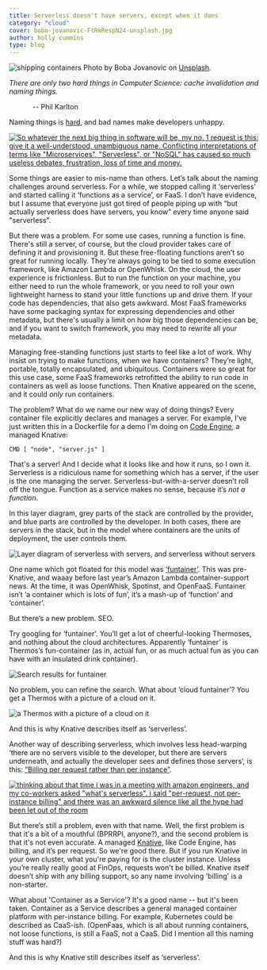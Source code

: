 ```yaml
---
title: Serverless doesn't have servers, except when it does
category: "cloud"
cover: boba-jovanovic-FtRkRespN24-unsplash.jpg
author: holly cummins
type: blog
---
```


![shipping containers](boba-jovanovic-FtRkRespN24-unsplash.jpg)
Photo by Boba Jovanovic on [Unsplash](https://unsplash.com/photos/FtRkRespN24).

_There are only two hard things in Computer Science: cache invalidation and naming things._

&nbsp;&nbsp;&nbsp;&nbsp;&nbsp;&nbsp;&nbsp;&nbsp;&nbsp;&nbsp;&nbsp;&nbsp;-- Phil Karlton

Naming things is [hard](https://martinfowler.com/bliki/TwoHardThings.html), and bad names make developers unhappy.

[![So whatever the next big thing in software will be, my no. 1 request is this: give it a well-understood, unambiguous name. Conflicting interpretations of terms like "Microservices", "Serverless", or "NoSQL" has caused so much useless debates, frustration, loss of time and money.](gunnartweet.png)](https://twitter.com/gunnarmorling/status/1381959454032228352)

Some things are easier to mis-name than others. Let’s talk about the naming challenges around serverless. For a while, we stopped calling it ‘serverless’ and started calling it ‘functions as a service’, or FaaS. I don’t have evidence, but I assume that everyone just got tired of people piping up with “but actually serverless does have servers, you know” every time anyone said "serverless".

But there was a problem. For some use cases, running a function is fine. There's still a server, of course, but the cloud provider takes care of defining it and provisioning it. But these free-floating functions aren’t so great for running locally. They're always going to be tied to some execution framework, like Amazon Lambda or OpenWhisk. On the cloud, the user experience is frictionless. But to run the function on your machine, you either need to run the whole framework, or you need to roll your own lightweight harness to stand your little functions up and drive them. If your code has dependencies, that also gets awkward. Most FaaS frameworks have some packaging syntax for expressing dependencies and other metadata, but there's usually a limit on how big those dependencies can be, and if you want to switch framework, you may need to rewrite all your metadata.

Managing free-standing functions just starts to feel like a lot of work. Why insist on trying to make functions, when we have containers? They’re light, portable, totally encapsulated, and ubiquitous. Containers were so great for this use case, some FaaS frameworks retrofitted the ability to run code in containers as well as loose functions. Then Knative appeared on the scene, and it could _only_ run containers.

The problem? What do we name our new way of doing things? Every container file explicitly declares and manages a server. For example, I've just written this in a Dockerfile for a demo
I'm doing on [Code Engine](https://cloud.ibm.com/docs/codeengine?topic=codeengine-about), a managed Knative:

`CMD [ "node", "server.js" ]`

That's a server! And I decide what it looks like and how it runs, so I own it. Serverless is a ridiculous name for something which has a server, if the user is the one managing the server. Serverless-but-with-a-server doesn’t roll off the tongue. Function as a service makes no sense, because it’s _not a function_.

In this layer diagram, grey parts of the stack are controlled by the provider, and blue parts are controlled by the developer. In both cases, there are servers
in the stack, but in the model where containers are the units of deployment, the user controls them.

![Layer diagram of serverless with servers, and serverless without servers](serverless-layers.png)

One name which got floated for this model was [‘funtainer’](https://thenewstack.io/funtainers-beauty-running-containers-functions/). This was pre-Knative, and waaay before last year’s Amazon Lambda container-support news. At the time, it was OpenWhisk, Spotinst, and OpenFaaS. Funtainer isn’t ‘a container which is lots of fun’, it’s a mash-up of ‘function’ and ‘container’.

But there’s a new problem. SEO.

Try googling for ‘funtainer’. You’ll get a lot of cheerful-looking Thermoses, and nothing about the cloud architectures. Apparently ‘funtainer’ is Thermos’s fun-container (as in, actual fun, or as much actual fun as you can have with an insulated drink container).

![Search results for funtainer](funtainer.png)

No problem, you can refine the search. What about ‘cloud funtainer’? You get a Thermos with a picture of a cloud on it.

![a Thermos with a picture of a cloud on it](cloud-funtainer.png)

And this is why Knative describes itself as ‘serverless’.

Another way of describing serverless, which involves less head-warping ‘there are no servers visible to the developer, but there are servers underneath, and actually the developer sees and defines those servers’, is this: [“Billing per request rather than per instance”](http://twitter.com/tef_ebooks/status/1339151538917355520).

[![thinking about that time i was in a meeting with amazon engineers, and my co-workers asked "what's serverless". i said "per-request, not per-instance billing" and there was an awkward silence like all the hype had been let out of the room](per-request.png)](http://twitter.com/tef_ebooks/status/1339151538917355520)

But there’s still a problem, even with that name. Well, the first problem is that it's a bit of a mouthful (BPRRPI, anyone?), and the second problem is that it's not even accurate. A managed [Knative](https://knative.dev), like Code Engine, has billing, and it’s per request. So we're good there. But if you run Knative in your own cluster, what you're paying for is the cluster instance. Unless you’re really really good at FinOps, requests won't be billed. Knative itself doesn’t ship with any billing support, so any name involving 'billing' is a non-starter.

What about 'Container as a Service'? It's a good name -- but it's been taken. Container as a Service describes a general managed container platform with per-instance billing. For example, Kubernetes could be described as CaaS-ish. (OpenFaas, which is all about running containers, not loose functions, is still a FaaS, not a CaaS. Did I mention all this naming stuff was hard?)

And this is why Knative still describes itself as ‘serverless’.
